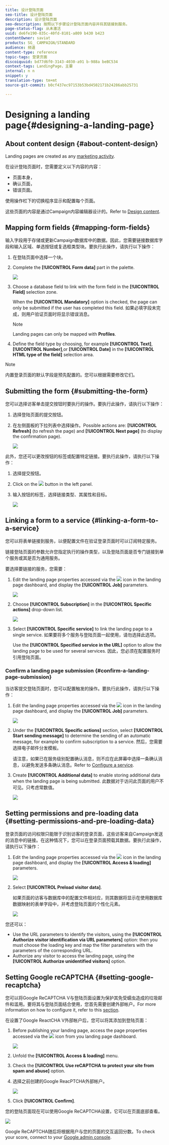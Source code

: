 ```yaml
---
title: 设计登陆页面
seo-title: 设计登陆页面
description: 设计登陆页面
seo-description: 按照以下步骤设计登陆页面内容并将其链接到服务。
page-status-flag: 从未激活
uuid: de6fe190-835c-40fd-8101-a809 b430 b423
contentOwner: saviat
products: SG_ CAMPAIGN/STANDARD
audience: 频道
content-type: reference
topic-tags: 登录页面
discoiquuid: bd77d6f0-3143-4030-a91 b-988a beBC534
context-tags: LandingPage，主要
internal: n n
snippet: y
translation-type: tm+mt
source-git-commit: b0cf437ec97153b53bd4502171b24286abb25731

---
```



# Designing a landing page{#designing-a-landing-page}

## About content design {#about-content-design}

Landing pages are created as any [marketing activity](../../start/using/marketing-activities.md#about-marketing-activities).

在设计登陆页面时，您需要定义以下内容的内容：

* 页面本身，
* 确认页面，
* 错误页面。

使用操作栏下的切换程序显示和配置每个页面。

这些页面的内容是通过Campaign内容编辑器设计的。Refer to [Design content](../../designing/using/about-landing-page-content-design.md).

## Mapping form fields {#mapping-form-fields}

输入字段用于存储或更新Campaign数据库中的数据。因此，您需要链接数据库字段和输入区域、单选按钮或复选框类型块。要执行此操作，请执行以下操作：

1. 在登陆页面中选择一个块。
1. Complete the **[!UICONTROL Form data]** part in the palette.

   ![](assets/editing_lp_content_4.png)

1. Choose a database field to link with the form field in the **[!UICONTROL Field]** selection zone.

   When the **[!UICONTROL Mandatory]** option is checked, the page can only be submitted if the user has completed this field. 如果必填字段未完成，则用户验证页面时将显示错误消息。

   >[!NOTE]
   >
   >Landing pages can only be mapped with **Profiles**.

1. Define the field type by choosing, for example **[!UICONTROL Text]**, **[!UICONTROL Number]**,or **[!UICONTROL Date]** in the **[!UICONTROL HTML type of the field]** selection area.

>[!NOTE]
>
>内置登录页面的默认字段是预先配置的。您可以根据需要修改它们。

## Submitting the form {#submitting-the-form}

您可以选择访客单击提交按钮时要执行的操作。要执行此操作，请执行以下操作：

1. 选择登陆页面的提交按钮。
1. 在左侧面板的下拉列表中选择操作。Possible actions are: **[!UICONTROL Refresh]** (to refresh the page) and **[!UICONTROL Next page]** (to display the confirmation page).

   ![](assets/editing_lp_content_5.png)

此外，您还可以更改按钮的标签或配置特定链接。要执行此操作，请执行以下操作：

1. 选择提交按钮。
1. Click on the ![](assets/lp_link_properties.png) button in the left panel.
1. 输入按钮的标签，选择链接类型、其属性和目标。

   ![](assets/lp_link_custom.png)

## Linking a form to a service {#linking-a-form-to-a-service}

您可以将表单链接到服务，以便配置文件在验证登录页面时可以订阅特定服务。

链接登陆页面的参数允许您指定执行的操作类型，以及登陆页面是否专门链接到单个服务或其是否为通用服务。

要选择要链接的服务，您需要：

1. Edit the landing page properties accessed via the ![](assets/edit_darkgrey-24px.png) icon in the landing page dashboard, and display the **[!UICONTROL Job]** parameters.

   ![](assets/lp_edit_properties_button.png)

1. Choose **[!UICONTROL Subscription]** in the **[!UICONTROL Specific actions]** drop-down list.

   ![](assets/lp_parameters_5.png)

1. Select **[!UICONTROL Specific service]** to link the landing page to a single service. 如果要将多个服务与登陆页面一起使用，请勿选择此选项。

   Use the **[!UICONTROL Specified service in the URL]** option to allow the landing page to be used for several services. 因此，您必须在配置服务时引用登陆页面。

### Confirm a landing page submission {#confirm-a-landing-page-submission}

当访客提交登陆页面时，您可以配置触发的操作。要执行此操作，请执行以下操作：

1. Edit the landing page properties accessed via the ![](assets/edit_darkgrey-24px.png) icon in the landing page dashboard, and display the **[!UICONTROL Job]** parameters.

   ![](assets/lp_edit_properties_button.png)

1. Under the **[!UICONTROL Specific actions]** section, select **[!UICONTROL Start sending message]** to determine the sending of an automatic message, for example to confirm subscription to a service. 然后，您需要选择电子邮件分发模板。

   请注意，如果已在服务级别配置确认消息，则不应在此屏幕中选择一条确认消息，以避免发送多条确认消息。Refer to [Configure a service](../../audiences/using/creating-a-service.md).

1. Create **[!UICONTROL Additional data]** to enable storing additional data when the landing page is being submitted. 此数据对于访问此页面的用户不可见。只考虑常数值。

   ![](assets/lp_parameters_6.png)

## Setting permissions and pre-loading data {#setting-permissions-and-pre-loading-data}

登录页面的访问权限只能限于识别访客的登录页面，这些访客来自Campaign发送的消息中的链接。在这种情况下，您可以在登录页面预载其数据。要执行此操作，请执行以下操作：

1. Edit the landing page properties accessed via the ![](assets/edit_darkgrey-24px.png) icon in the landing page dashboard, and display the **[!UICONTROL Access & loading]** parameters.

   ![](assets/lp_edit_properties_button.png)

1. Select **[!UICONTROL Preload visitor data]**.

   如果页面的访客与数据库中的配置文件相对应，则其数据将显示在使用数据库数据映射的表单字段中，并考虑登陆页面的个性化元素。

   ![](assets/lp_parameters_3.png)

您还可以：

* Use the URL parameters to identify the visitors, using the **[!UICONTROL Authorize visitor identification via URL parameters]** option: then you must choose the loading key and map the filter parameters with the parameters of the corresponding URL.
* Authorize any visitor to access the landing page, using the **[!UICONTROL Authorize unidentified visitors]** option.

## Setting Google reCAPTCHA {#setting-google-recaptcha}

您可以将Google ReCAPTCHA V与登陆页面设置为保护其免受蠕虫造成的垃圾邮件和滥用。要将其与登陆页面结合使用，您首先需要创建外部帐户。For more information on how to configure it, refer to this [section](../../administration/using/external-accounts.md#google-recaptcha-external-account).

在设置了Google ReactCHA V外部帐户后，您可以将其添加到登陆页面：

1. Before publishing your landing page, access the page properties accessed via the ![](assets/edit_darkgrey-24px.png) icon from you landing page dashboard.

   ![](assets/lp_parameters_google3.png)

1. Unfold the **[!UICONTROL Access & loading]** menu.
1. Check the **[!UICONTROL Use reCAPTCHA to protect your site from spam and abuse]** option.
1. 选择之前创建的Google ReacPTCHA外部帐户。

   ![](assets/lp_parameters_google.png)

1. Click **[!UICONTROL Confirm]**.

您的登陆页面现在可以使用Google ReCAPTCHA设置，它可以在页面底部查看。

![](assets/lp_parameters_google2.png)

Google ReCAPTCHA随后将根据用户与您的页面的交互返回分数。To check your score, connect to your [Google admin console](https://g.co/recaptcha/admin).
